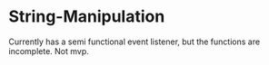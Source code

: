 # String-Manipulation

Currently has a semi functional event listener, but the functions are incomplete.
Not mvp.